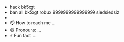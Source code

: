 - hack bk5xgt
- ban all bk5xgt
  robux 9999999999999999 siedsiedsiz 
- 
- 📫 How to reach me ...
- 😄 Pronouns: ...
- ⚡ Fun fact: ...

<!---
Said533/Said533 is a ✨ special ✨ repository because its `README.md` (this file) appears on your GitHub profile.
You can click the Preview link to take a look at your changes.
--->
